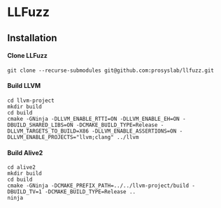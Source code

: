 # LLFuzz

## Installation
#### Clone LLFuzz
```
git clone --recurse-submodules git@github.com:prosyslab/llfuzz.git
```
#### Build LLVM
```
cd llvm-project
mkdir build
cd build
cmake -GNinja -DLLVM_ENABLE_RTTI=ON -DLLVM_ENABLE_EH=ON -DBUILD_SHARED_LIBS=ON -DCMAKE_BUILD_TYPE=Release -DLLVM_TARGETS_TO_BUILD=X86 -DLLVM_ENABLE_ASSERTIONS=ON -DLLVM_ENABLE_PROJECTS="llvm;clang" ../llvm
```
#### Build Alive2
```
cd alive2
mkdir build
cd build
cmake -GNinja -DCMAKE_PREFIX_PATH=../../llvm-project/build -DBUILD_TV=1 -DCMAKE_BUILD_TYPE=Release ..
ninja
```
